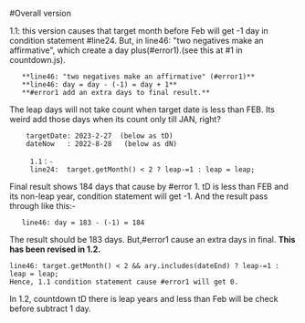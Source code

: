 #Overall version
 
1.1: this version causes that target month before Feb will get -1 day in condition statement #line24. But, in line46: "two negatives make an affirmative", which create a day plus(#error1).(see this at #1 in countdown.js).
  
       **line46: "two negatives make an affirmative" (#error1)**
       **line46: day = day - (-1) = day + 1**
       **#error1 add an extra days to final result.**

The leap days will not take count when target date is less than FEB. Its weird add those days when its count only till JAN, right?

        targetDate: 2023-2-27  (below as tD)
        dateNow   : 2022-8-28   (below as dN)

         1.1：-
         line24:  target.getMonth() < 2 ? leap-=1 : leap = leap;

 Final result shows 184 days that cause by #error 1.
tD is less than FEB and its non-leap year, condition statement will get -1. And the result pass through like this:-

       line46: day = 183 - (-1) = 184

The result should be 183 days. But,#error1 cause an extra days in final.
**This has been revised in 1.2.**

    line46: target.getMonth() < 2 && ary.includes(dateEnd) ? leap-=1 : leap = leap;
    Hence, 1.1 condition statement cause #error1 will get 0.

In 1.2, countdown tD there is leap years and less than Feb will be check before subtract 1 day.   


